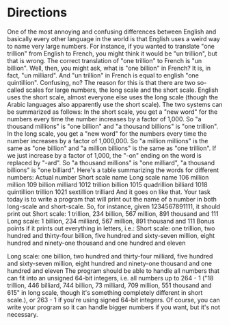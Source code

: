 # Directions
One of the most annoying and confusing differences between English and basically every other language in the world is that English uses a weird way to name very large numbers.
For instance, if you wanted to translate "one trillion" from English to French, you might think it would be "un trillion", but that is wrong. The correct translation of "one trillion" to French is "un billion". Well, then, you might ask, what is "one billion" in French? It is, in fact, "un milliard". And "un trillion" in French is equal to english "one quintillion". Confusing, no?
The reason for this is that there are two so-called scales for large numbers, the long scale and the short scale. English uses the short scale, almost everyone else uses the long scale (though the Arabic languages also apparently use the short scale). The two systems can be summarized as follows:
In the short scale, you get a "new word" for the numbers every time the number increases by a factor of 1,000. So "a thousand millions" is "one billion" and "a thousand billions" is "one trillion".
In the long scale, you get a "new word" for the numbers every time the number increases by a factor of 1,000,000. So "a million millions" is the same as "one billion" and "a million billions" is the same as "one trillion". If we just increase by a factor of 1,000, the "-on" ending on the word is replaced by "-ard". So "a thousand millions" is "one milliard", "a thousand billions" is "one billiard".
Here's a table summarizing the words for different numbers:
Actual number   Short scale name    Long scale name
106 million million
109 billion milliard
1012    trillion    billion
1015    quadrillion billiard
1018    quintillion trillion
1021    sextillion  trilliard
And it goes on like that.
Your task today is to write a program that will print out the name of a number in both long-scale and short-scale. So, for instance, given 1234567891111, it should print out
Short scale: 1 trillion, 234 billion, 567 million, 891 thousand and 111
Long scale:  1 billion, 234 milliard, 567 million, 891 thousand and 111
Bonus points if it prints out everything in letters, i.e.:
Short scale: one trillion, two hundred and thirty-four billion, five hundred
and sixty-seven million, eight hundred and ninety-one thousand and one
hundred and eleven

Long scale:  one billion, two hundred and thirty-four milliard, five hundred
and sixty-seven million, eight hundred and ninety-one thousand and one
hundred and eleven
The program should be able to handle all numbers that can fit into an unsigned 64-bit integers, i.e. all numbers up to 264 - 1 ("18 trillion, 446 billiard, 744 billion, 73 milliard, 709 million, 551 thousand and 615" in long scale, though it's something completely different in short scale.), or 263 - 1 if you're using signed 64-bit integers. Of course, you can write your program so it can handle bigger numbers if you want, but it's not necessary.